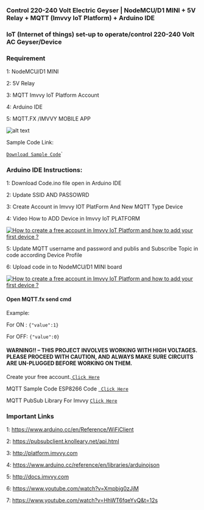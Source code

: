 ###  Control 220-240 Volt Electric Geyser | NodeMCU/D1 MINI + 5V Relay + MQTT (Imvvy IoT Platform) + Arduino IDE 

### IoT (Internet of things) set-up to operate/control 220-240 Volt AC Geyser/Device

### Requirement 

1: NodeMCU/D1 MINI 

2: 5V Relay 

3: MQTT Imvvy IoT Platform Account 

4: Arduino IDE 

5: MQTT.FX /IMVVY MOBILE APP


![alt text](https://imvvy.com/Untitleddesign.png)

Sample Code Link: 

<a href="https://github.com/Gausul/imvvyiotwithesp8266/blob/main/geyser-on-off/code.ino">`Download Sample Code`</a>`


### Arduino IDE Instructions:

1: Download Code.ino file open in Arduino IDE 

2: Update SSID AND PASSOWRD

3: Create Account in Imvvy IOT PlatForm And New MQTT Type Device

4: Video How to ADD Device in Imvvy IoT PLATFORM

[![How to create a free account in Imvvy IoT Platform and how to add your first device ?](https://img.youtube.com/vi/Xmpbjg0zJjM/0.jpg)](https://www.youtube.com/watch?v=Xmpbjg0zJjM "How to create a free account in Imvvy IoT Platform and how to add your first device?")

5: Update MQTT username and password and publis and Subscribe Topic in code according Device Profile

6: Upload code in to NodeMCU/D1 MINI board 

[![How to create a free account in Imvvy IoT Platform and how to add your first device ?](https://img.youtube.com/vi/HhWT6fqeYvQ/0.jpg)](https://www.youtube.com/watch?v=HhWT6fqeYvQ "How to create a free account in Imvvy IoT Platform and how to add your first device?")

#### Open MQTT.fx send cmd

Example:

For ON :
`{"value":1}`

For OFF:
`{"value":0}`


#### WARNING!! – THIS PROJECT INVOLVES WORKING WITH HIGH VOLTAGES. PLEASE PROCEED WITH CAUTION, AND ALWAYS MAKE SURE CIRCUITS ARE UN-PLUGGED BEFORE WORKING ON THEM.


Create your free account.<a href="https://platform.imvvy.com/register" target="_blank"> `Click Here` </a>

MQTT Sample Code ESP8266 Code <a href="https://github.com/Gausul/imvvyiotwithesp8266/blob/main/nodemscu.ino">` Click Here` </a> 

MQTT PubSub Library For Imvvy <a href="https://github.com/knolleary/pubsubclient">`Click Here`</a>

### Important Links
1: https://www.arduino.cc/en/Reference/WiFiClient <br>

2: https://pubsubclient.knolleary.net/api.html

3: http://platform.imvvy.com

4: https://www.arduino.cc/reference/en/libraries/arduinojson

5: http://docs.imvvy.com

6: https://www.youtube.com/watch?v=Xmpbjg0zJjM

7: https://www.youtube.com/watch?v=HhWT6fqeYvQ&t=12s
